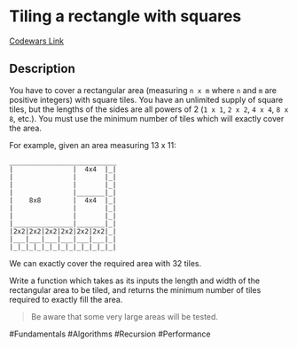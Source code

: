 # Tiling a rectangle with squares

[Codewars Link](https://www.codewars.com/kata/6328770fdfffbe000f4bb280/python)

## Description

You have to cover a rectangular area (measuring `n x m` where `n` and `m` are positive integers) with square tiles. You have an unlimited supply of square tiles, but the lengths of the sides are all powers of 2 (`1 x 1`, `2 x 2`, `4 x 4`, `8 x 8`, etc.).
You must use the minimum number of tiles which will exactly cover the area.

For example, given an area measuring 13 x 11:

```
___________________________
|               |  4x4  |_|
|               |       |_|
|               |       |_|
|               |_______|_|
|    8x8        |  4x4  |_|
|               |       |_|
|               |       |_|
|_______________|_______|_|
|2x2|2x2|2x2|2x2|2x2|2x2|_|
|___|___|___|___|___|___|_|
|_|_|_|_|_|_|_|_|_|_|_|_|_|
```

We can exactly cover the required area with 32 tiles.

Write a function which takes as its inputs the length and width of the rectangular area to be tiled, and returns the minimum number of tiles required to exactly fill the area.

> Be aware that some very large areas will be tested.

#Fundamentals #Algorithms #Recursion #Performance